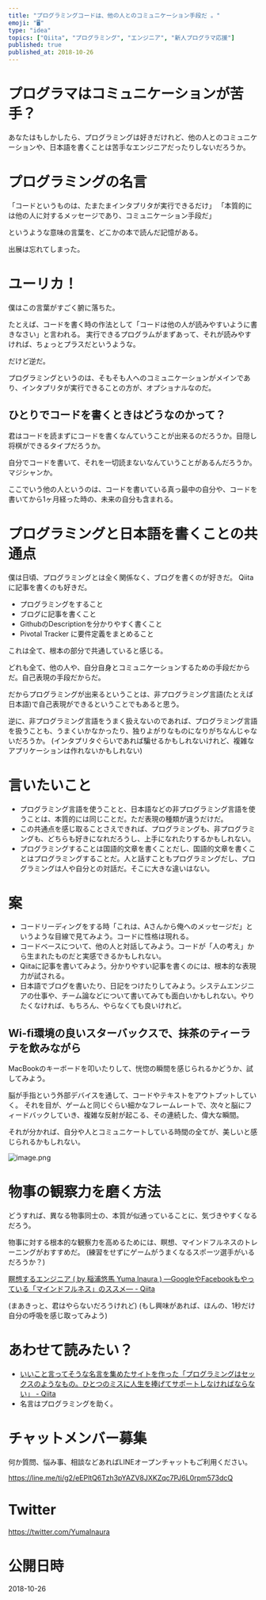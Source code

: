```yaml
---
title: "プログラミングコードは、他の人とのコミュニケーション手段だ 。"
emoji: "🖥"
type: "idea"
topics: ["Qiita", "プログラミング", "エンジニア", "新人プログラマ応援"]
published: true
published_at: 2018-10-26
---
```



# プログラマはコミュニケーションが苦手？

あなたはもしかしたら、プログラミングは好きだけれど、他の人とのコミュニケーションや、日本語を書くことは苦手なエンジニアだったりしないだろうか。

# プログラミングの名言

「コードというものは、たまたまインタプリタが実行できるだけ」
「本質的には他の人に対するメッセージであり、コミュニケーション手段だ」

というような意味の言葉を、どこかの本で読んだ記憶がある。

出展は忘れてしまった。

# ユーリカ！

僕はこの言葉がすごく腑に落ちた。

たとえば、コードを書く時の作法として「コードは他の人が読みやすいように書きなさい」と言われる。
実行できるプログラムがまずあって、それが読みやすければ、ちょっとプラスだというような。

だけど逆だ。

プログラミングというのは、そもそも人へのコミュニケーションがメインであり、インタプリタが実行できることの方が、オプショナルなのだ。

## ひとりでコードを書くときはどうなのかって？

君はコードを読まずにコードを書くなんていうことが出来るのだろうか。目隠し将棋ができるタイプだろうか。

自分でコードを書いて、それを一切読まないなんていうことがあるんだろうか。マジシャンか。

ここでいう他の人というのは、コードを書いている真っ最中の自分や、コードを書いてから1ヶ月経った時の、未来の自分も含まれる。

# プログラミングと日本語を書くことの共通点

僕は日頃、プログラミングとは全く関係なく、ブログを書くのが好きだ。
Qiitaに記事を書くのも好きだ。

- プログラミングをすること
- ブログに記事を書くこと
- GithubのDescriptionを分かりやすく書くこと
- Pivotal Tracker に要件定義をまとめること

これは全て、根本の部分で共通していると感じる。

どれも全て、他の人や、自分自身とコミュニケーションするための手段だからだ。自己表現の手段だからだ。

だからプログラミングが出来るということは、非プログラミング言語(たとえば日本語)で自己表現ができるということでもあると思う。

逆に、非プログラミング言語をうまく扱えないのであれば、プログラミング言語を扱うことも、うまくいかなかったり、独りよがりなものになりがちなんじゃないだろうか。
(インタプリタぐらいであれば騙せるかもしれないけれど、複雑なアプリケーションは作れないかもしれない)

# 言いたいこと

- プログラミング言語を使うことと、日本語などの非プログラミング言語を使うことは、本質的には同じことだ。ただ表現の種類が違うだけだ。
- この共通点を感じ取ることさえできれば、プログラミングも、非プログラミングも、どちらも好きになれだろうし、上手になれたりするかもしれない。
- プログラミングすることは国語的文章を書くことだし、国語的文章を書くことはプログラミングすることだ。人と話すこともプログラミングだし、プログラミングは人や自分との対話だ。そこに大きな違いはない。

# 案

- コードリーディングをする時「これは、Aさんから俺へのメッセージだ」というような目線で見てみよう。コードに性格は現れる。
- コードベースについて、他の人と対話してみよう。コードが「人の考え」から生まれたものだと実感できるかもしれない。
- Qiitaに記事を書いてみよう。分かりやすい記事を書くのには、根本的な表現力が試される。
- 日本語でブログを書いたり、日記をつけたりしてみよう。システムエンジニアの仕事や、チーム論などについて書いてみても面白いかもしれない。やりたくなければ、もちろん、やらなくても良いけれど。

## Wi-fi環境の良いスターバックスで、抹茶のティーラテを飲みながら

MacBookのキーボードを叩いたりして、恍惚の瞬間を感じられるかどうか、試してみよう。

脳が手指という外部デバイスを通して、コードやテキストをアウトプットしていく。
それを目が、ゲームと同じぐらい細かなフレームレートで、次々と脳にフィードバックしていき、複雑な反射が起こる、その連続した、偉大な瞬間。

それが分かれば、自分や人とコミュニケートしている時間の全てが、美しいと感じられるかもしれない。

![image.png](https://qiita-image-store.s3.amazonaws.com/0/89618/c966ff71-d6a2-e70b-d415-d33c12423973.png)


# 物事の観察力を磨く方法

どうすれば、異なる物事同士の、本質が似通っていることに、気づきやすくなるだろう。

物事に対する根本的な観察力を高めるためには、瞑想、マインドフルネスのトレーニングがおすすめだ。
(練習をせずにゲームがうまくなるスポーツ選手がいるだろうか？)

[瞑想するエンジニア ( by 稲浦悠馬 Yuma Inaura ) —GoogleやFacebookもやっている「マインドフルネス」のススメ— - Qiita](https://qiita.com/YumaInaura/items/f1a55b0b342954224207)

(まあきっと、君はやらないだろうけれど)
(もし興味があれば、ほんの、1秒だけ自分の呼吸を感じ取ってみよう)

# あわせて読みたい？


- [いいこと言ってそうな名言を集めたサイトを作った「プログラミングはセックスのようなもの。ひとつのミスに人生を捧げてサポートしなければならない」 - Qiita](https://qiita.com/jabba/items/0d4e730be7f23c21c6f9)
 - 名言はプログラミングを助く。








<!-- Update From Qiita API -->

# チャットメンバー募集


何か質問、悩み事、相談などあればLINEオープンチャットもご利用ください。

https://line.me/ti/g2/eEPltQ6Tzh3pYAZV8JXKZqc7PJ6L0rpm573dcQ





# Twitter


https://twitter.com/YumaInaura


<!-- Update From Qiita API -->



# 公開日時

2018-10-26

